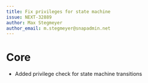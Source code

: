 ```yaml
---
title: Fix privileges for state machine
issue: NEXT-32889
author: Max Stegmeyer
author_email: m.stegmeyer@snapadmin.net
---
```

# Core
* Added privilege check for state machine transitions
